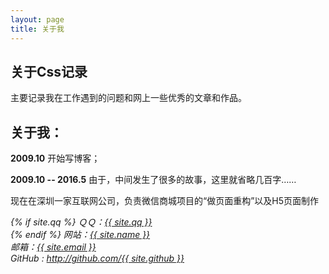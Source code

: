 ```yaml
---
layout: page
title: 关于我
---
```


## 关于Css记录
主要记录我在工作遇到的问题和网上一些优秀的文章和作品。

## 关于我：

**2009.10** 开始写博客；

**2009.10 -- 2016.5** 由于，中间发生了很多的故事，这里就省略几百字……

现在在深圳一家互联网公司，负责微信商城项目的“做页面重构”以及H5页面制作

<address>
{% if site.qq %}
ＱＱ：<a title="QQ" href="tencent://message/?uin={{ site.qq }}">{{ site.qq }}</a><br />
{% endif %}
网站：<a title="邮箱" href="{{ site.url }}">{{ site.name }}</a><br />
邮箱：<a title="邮箱" href="mailto:{{ site.email }}">{{ site.email }}</a><br />
GitHub : <a title="Github" href="http://github.com/{{ site.github }}">http://github.com/{{ site.github }}</a><br />
</address>